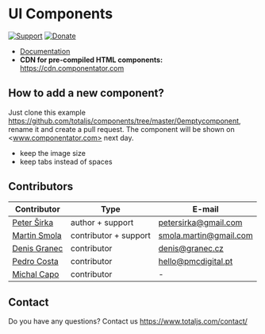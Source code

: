 # UI Components

[![Support](https://www.totaljs.com/img/button-support.png)](https://www.totaljs.com/support/) [![Donate](https://www.totaljs.com/img/button-donate.png)](https://www.totaljs.com/#make-a-donation)

- [Documentation](https://wiki.totaljs.com/jcomponent/)
- __CDN for pre-compiled HTML components:__ <https://cdn.componentator.com>

## How to add a new component?

Just clone this example <https://github.com/totaljs/components/tree/master/0emptycomponent>, rename it and create a pull request. The component will be shown on <www.componentator.com> next day.

- keep the image size
- keep tabs instead of spaces

## Contributors

| Contributor | Type | E-mail |
|-------------|------|--------|
| [Peter Širka](https://github.com/petersirka) | author + support | <petersirka@gmail.com> |
| [Martin Smola](https://github.com/molda) | contributor + support | <smola.martin@gmail.com> |
| [Denis Granec](https://github.com/PatchwerkQWER) | contributor | <denis@granec.cz> |
| [Pedro Costa](https://github.com/pnmcosta) | contributor | <hello@pmcdigital.pt> |
| [Michal Capo](https://github.com/michalCapo) | contributor | - |

## Contact

Do you have any questions? Contact us <https://www.totaljs.com/contact/>

[license-image]: https://img.shields.io/badge/license-MIT-blue.svg?style=flat
[license-url]: license.txt
